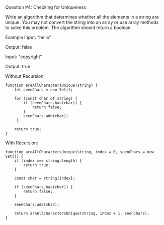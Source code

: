 Question #4: Checking for Uniqueness

Write an algorithm that determines whether all the elements in a string are unique. You may not convert the string into an array or use array methods to solve this problem. The algorithm should return a boolean.

Example
Input: "hello"

Output: false

Input: "copyright"

Output: true

Without Recursion:

    function areAllCharactersUnique(string) {
        let seenChars = new Set();

        for (const char of string) {
            if (seenChars.has(char)) {
                return false;
            }
            seenChars.add(char);
         }

        return true;
    }


With Recursion:

    function areAllCharactersUnique(string, index = 0, seenChars = new Set()) {
        if (index === string.length) {
            return true;
        }

        const char = string[index];

        if (seenChars.has(char)) {
            return false;
        }

        seenChars.add(char);

        return areAllCharactersUnique(string, index + 1, seenChars);
    }